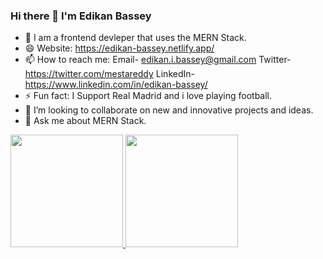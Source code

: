 ### Hi there 👋 I'm Edikan Bassey
- 🌱 I am a frontend devleper that uses the MERN Stack.
- 😄 Website: https://edikan-bassey.netlify.app/
- 📫 How to reach me: Email- edikan.i.bassey@gmail.com Twitter- https://twitter.com/mestareddy LinkedIn- https://www.linkedin.com/in/edikan-bassey/
- ⚡ Fun fact: I Support Real Madrid and i love playing football.
- 👯 I’m looking to collaborate on new and innovative projects and ideas.
- 💬 Ask me about MERN Stack.

<!--
**Mestareddy/Mestareddy** is a ✨ _special_ ✨ repository because its `README.md` (this file) appears on your GitHub profile.

Here are some ideas to get you started:

- 🔭 I’m currently working on ...
- 🌱 I’m currently learning ...
- 👯 I’m looking to collaborate on ...
- 🤔 I’m looking for help with ...
- 💬 Ask me about ...
- 📫 How to reach me: ...
- 😄 Pronouns: ...
- ⚡ Fun fact: ...
-->

<a href="https://github.com/mestareddy">
  <img height="180em" src="https://github-readme-stats.vercel.app/api?username=mestareddy&theme=buefy&show_icons=true" />
  <img height="180em" src="https://github-readme-stats.vercel.app/api/top-langs/?username=mestareddy&theme=buefy&layout=compact" />
</a>
